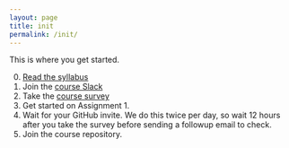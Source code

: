 ```yaml
---
layout: page
title: init
permalink: /init/
---
```


This is where you get started.

0. [Read the syllabus](/syl)
1. Join the [course Slack](https://join.slack.com/t/cs4241-19a/shared_invite/enQtNzM2MDUzOTczOTkwLWE4ZWVmNmUxNDY4Yjg0N2E3MzU4YmVlZDQzNDAxOGUzMWI4ZTk5MzhhOTA4MjZhMDVjYzVkOWVkNGNhMWI2M2M)
2. Take the [course survey](https://forms.gle/N9nQSvr9TrEnPgtg8)
3. Get started on Assignment 1.
4. Wait for your GitHub invite. We do this twice per day, so wait 12 hours after you take the survey before sending a followup email to check.
5. Join the course repository.
